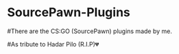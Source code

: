 # SourcePawn-Plugins

#There are the CS:GO (SourcePawn) plugins made by me.

#As tribute to Hadar Pilo (R.I.P)💔
